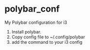 # polybar_conf
My Polybar configuration for i3


1. Install polybar.
2. Copy config file to ~/.config/polybar
3. add the command to your i3 config 
